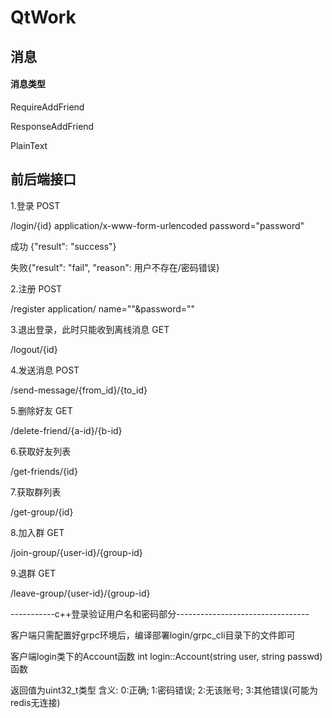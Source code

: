 ﻿# QtWork



## 消息

#### 消息类型

RequireAddFriend

ResponseAddFriend 



PlainText





## 前后端接口

1.登录 POST

/login/{id}  application/x-www-form-urlencoded password="password"

成功 {"result": "success"}

失败{"result": "fail", "reason":  用户不存在/密码错误}



2.注册 POST

/register           application/ name=""&password=""



3.退出登录，此时只能收到离线消息 GET

/logout/{id}



4.发送消息  POST

/send-message/{from_id}/{to_id}



5.删除好友 GET

/delete-friend/{a-id}/{b-id}



6.获取好友列表

/get-friends/{id}



7.获取群列表

/get-group/{id}



8.加入群 GET

/join-group/{user-id}/{group-id}



9.退群 GET

/leave-group/{user-id}/{group-id}




-----------c++登录验证用户名和密码部分---------------------------------

客户端只需配置好grpc环境后，编译部署login/grpc_cli目录下的文件即可

客户端login类下的Account函数
int login::Account(string user, string passwd)函数

返回值为uint32_t类型
含义: 0:正确; 1:密码错误; 2:无该账号; 3:其他错误(可能为redis无连接)
























